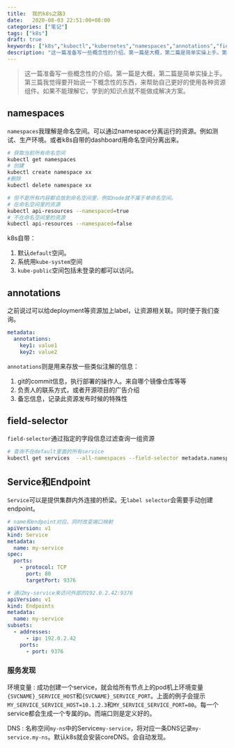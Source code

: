 ```yaml
---
title:  我的k8s之路3
date:   2020-08-03 22:51:00+08:00
categories: ["笔记"]
tags: ["k8s"]
draft: true
keywords: ["k8s","kubectl","kubernetes","namespaces","annotations","field-selector"]
description: "这一篇准备写一些概念性的介绍。第一篇是大概，第二篇是简单实操上手。第三篇我觉得要开始说一下概念性的东西，来帮助自己更好的使用各种资源组件。如果不能理解它，学到的知识点就不能做成解决方案"
---
```


> 这一篇准备写一些概念性的介绍。第一篇是大概，第二篇是简单实操上手。第三篇我觉得要开始说一下概念性的东西，来帮助自己更好的使用各种资源组件。如果不能理解它，学到的知识点就不能做成解决方案。



## namespaces

`namespaces`我理解是命名空间。可以通过namespace分离运行的资源。例如测试、生产环境。或者k8s自带的dashboard用命名空间分离出来。
```bash
# 获取当前所有命名空间
kubectl get namespaces
# 创建
kubectl create namespace xx
#删除
kubectl delete namespace xx

# 但不是所有内容都会放到命名空间里，例如node就不属于单命名空间。
# 在命名空间里的资源
kubectl api-resources --namespaced=true
# 不在命名空间里的资源
kubectl api-resources --namespaced=false
```

k8s自带：
1. 默认`default`空间。
2. 系统用`kube-system`空间
3. `kube-public`空间包括未登录的都可以访问。

## annotations

之前说过可以给deployment等资源加上label，让资源相关联。同时便于我们查询。

```yml
metadata:
  annotations:
    key1: value1
    key2: value2
```

`annotations`则是用来存放一些类似注解的信息：
1. git的commit信息，执行部署的操作人。来自哪个镜像仓库等等
2. 负责人的联系方式，或者开源项目的广告介绍
3. 备忘信息，记录此资源发布时候的特殊性

## field-selector

`field-selector`通过指定的字段信息过滤查询一组资源

```bash
# 查询不在default里面的所有service
kubectl get services  --all-namespaces --field-selector metadata.namespace!=default
```

## Service和Endpoint

`Service`可以是提供集群内外连接的桥梁。无`label selector`会需要手动创建endpoint。

```yml
# name和endpoint对应。同时改变端口映射
apiVersion: v1
kind: Service
metadata:
  name: my-service
spec:
  ports:
    - protocol: TCP
      port: 80
      targetPort: 9376

# 通过my-service来访问外部的192.0.2.42:9376
apiVersion: v1
kind: Endpoints
metadata:
  name: my-service
subsets:
  - addresses:
      - ip: 192.0.2.42
    ports:
      - port: 9376
```

### 服务发现

环境变量
: 成功创建一个service，就会给所有节点上的pod机上环境变量`{SVCNAME}_SERVICE_HOST`和`{SVCNAME}_SERVICE_PORT`。上面的例子会提示`MY_SERVICE_SERVICE_HOST=10.1.2.3`和`MY_SERVICE_SERVICE_PORT=80`。每一个service都会生成一个专属的ip。而端口则是定义好的。

DNS
: 名称空间`my-ns`中的Service`my-service`，将对应一条DNS记录`my-service.my-ns`。默认k8s就会安装coreDNS。会自动发现。
